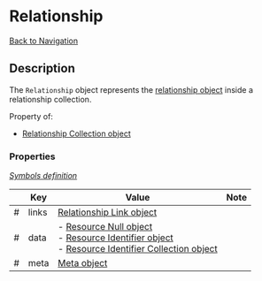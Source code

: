 # Relationship
[Back to Navigation](README.md)

## Description

The `Relationship` object represents the [relationship object](http://jsonapi.org/format/#document-resource-object-relationships) inside a relationship collection.

Property of:
- [Relationship Collection object](objects-relationship-collection.md)

### Properties

_[Symbols definition](objects-introduction.md#symbols)_

|     | Key | Value | Note |
| --- | --- | ----- | ---- |
| #   | links | [Relationship Link object](objects-relationship-link.md) | |
| #   | data | - [Resource Null object](objects-resource-null.md)<br />- [Resource Identifier object](objects-resource-identifier.md)<br />- [Resource Identifier Collection object](objects-resource-identifier-collection.md) | |
| #   | meta | [Meta object](objects-meta.md) | |
